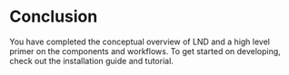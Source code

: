 # Conclusion

You have completed the conceptual overview of LND and a high level primer on the components and workflows. To get started on developing, check out the installation guide and tutorial.

